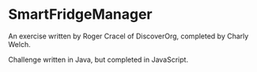 # SmartFridgeManager

An exercise written by Roger Cracel of DiscoverOrg, completed by Charly Welch.

Challenge written in Java, but completed in JavaScript. 
